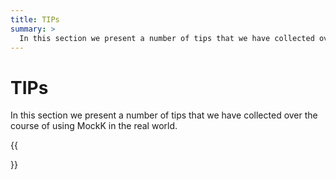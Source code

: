 ```yaml
---
title: TIPs
summary: >
  In this section we present a number of tips that we have collected over the course of using MockK in the real world.
---
```


# TIPs

In this section we present a number of tips that we have collected over the course of using MockK in the real world.

{{<section>}}
